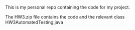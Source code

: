 This is my personal repo containing the code for my project.

The HW3.zip file contains the code and the relevant class HW3AutomatedTesting.java
